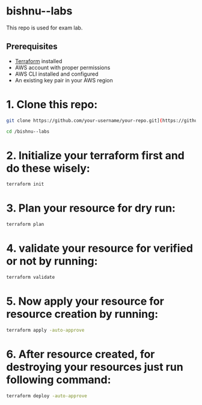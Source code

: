 # bishnu--labs
This repo is used for exam lab.

## Prerequisites

- [Terraform](https://www.terraform.io/downloads.html) installed
- AWS account with proper permissions
- AWS CLI installed and configured
- An existing key pair in your AWS region



# 1. Clone this repo:
```sh
git clone https://github.com/your-username/your-repo.git](https://github.com/engineerbishnu/bishnu--labs.git

cd /bishnu--labs
```

# 2. Initialize your terraform first and do these wisely:
```sh
terraform init
```

# 3. Plan your resource for dry run:
```sh
terraform plan
```

# 4. validate your resource for verified or not by running:
```sh
terraform validate
```
# 5. Now apply your resource for resource creation by running:
```sh
terraform apply -auto-approve
```
# 6. After resource created, for destroying your resources just run following command:
```sh
terraform deploy -auto-approve
